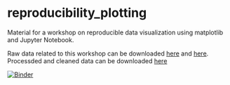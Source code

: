 # reproducibility_plotting
Material for a workshop on reproducible data visualization using matplotlib and Jupyter Notebook. 

Raw data related to this workshop can be downloaded [here](https://raw.githubusercontent.com/Reproducible-Science-Curriculum/data-exploration-RR-Jupyter/gh-pages/data/gapminderDataFiveYear_superDirty.txt) and [here](https://raw.githubusercontent.com/Reproducible-Science-Curriculum/data-exploration-RR-Jupyter/gh-pages/data/PRB_data.txt). Processded and cleaned data can be downloaded [here](https://cmu.app.box.com/s/5bnbimykd0izklxh1xlca7zwzxmgpeiv)



[![Binder](https://mybinder.org/badge_logo.svg)](https://mybinder.org/v2/gh/huajinw/reproducibility_plotting.git/master)

